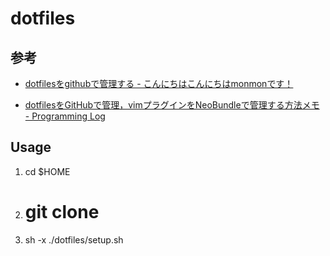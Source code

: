 dotfiles
========
## 参考
- <a href="http://monmon.hateblo.jp/entry/20120404/1333502512" target="blank">dotfilesをgithubで管理する - こんにちはこんにちはmonmonです！</a>

- <a href="http://nwpct1.hatenablog.com/entry/2014/01/14/214128" target="blank">dotfilesをGitHubで管理，vimプラグインをNeoBundleで管理する方法メモ - Programming Log</a>

## Usage
1. cd $HOME
1. # git clone
1. sh -x ./dotfiles/setup.sh
